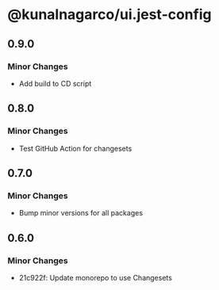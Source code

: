 # @kunalnagarco/ui.jest-config

## 0.9.0

### Minor Changes

- Add build to CD script

## 0.8.0

### Minor Changes

- Test GitHub Action for changesets

## 0.7.0

### Minor Changes

- Bump minor versions for all packages

## 0.6.0

### Minor Changes

- 21c922f: Update monorepo to use Changesets
